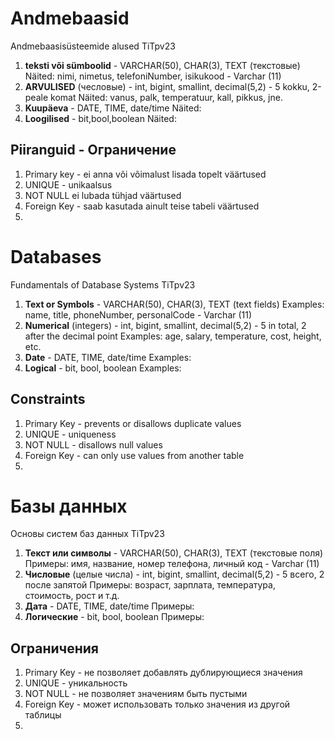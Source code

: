 # Andmebaasid
Andmebaasisüsteemide alused TiTpv23

1. **teksti või sümboolid** - VARCHAR(50), CHAR(3), TEXT (текстовые)
   Näited: nimi, nimetus, telefoniNumber, isikukood - Varchar (11)
2. **ARVULISED** (чесловые) - int, bigint, smallint, decimal(5,2) - 5 kokku, 2-peale komat
   Näited: vanus, palk, temperatuur, kall, pikkus, jne.
3. **Kuupäeva** - DATE, TIME, date/time
   Näited:
4. **Loogilised** - bit,bool,boolean
   Näited:

## Piiranguid - Ограничение
1. Primary key - ei anna või võimalust lisada topelt väärtused
2. UNIQUE - unikaalsus
3. NOT NULL ei lubada tühjad väärtused
4. Foreign Key - saab kasutada ainult teise tabeli väärtused
5. 

# Databases
Fundamentals of Database Systems TiTpv23

1. **Text or Symbols** - VARCHAR(50), CHAR(3), TEXT (text fields)
   Examples: name, title, phoneNumber, personalCode - Varchar (11)
2. **Numerical** (integers) - int, bigint, smallint, decimal(5,2) - 5 in total, 2 after the decimal point
   Examples: age, salary, temperature, cost, height, etc.
3. **Date** - DATE, TIME, date/time
   Examples:
4. **Logical** - bit, bool, boolean
   Examples:

## Constraints
1. Primary Key - prevents or disallows duplicate values
2. UNIQUE - uniqueness
3. NOT NULL - disallows null values
4. Foreign Key - can only use values from another table
5. 

# Базы данных
Основы систем баз данных TiTpv23

1. **Текст или символы** - VARCHAR(50), CHAR(3), TEXT (текстовые поля)
   Примеры: имя, название, номер телефона, личный код - Varchar (11)
2. **Числовые** (целые числа) - int, bigint, smallint, decimal(5,2) - 5 всего, 2 после запятой
   Примеры: возраст, зарплата, температура, стоимость, рост и т.д.
3. **Дата** - DATE, TIME, date/time
   Примеры:
4. **Логические** - bit, bool, boolean
   Примеры:

## Ограничения
1. Primary Key - не позволяет добавлять дублирующиеся значения
2. UNIQUE - уникальность
3. NOT NULL - не позволяет значениям быть пустыми
4. Foreign Key - может использовать только значения из другой таблицы
5. 
